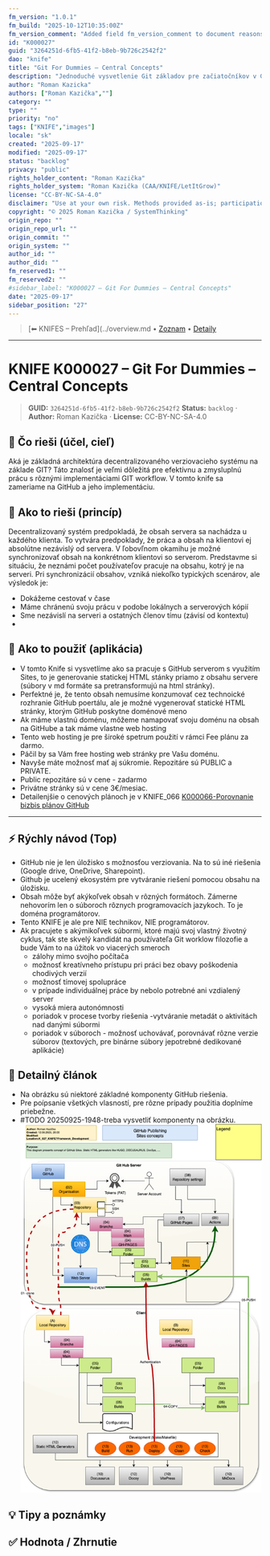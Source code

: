 ```yaml
---
fm_version: "1.0.1"
fm_build: "2025-10-12T10:35:00Z"
fm_version_comment: "Added field fm_version_comment to document reasons for FM updates"
id: "K000027"
guid: "3264251d-6fb5-41f2-b8eb-9b726c2542f2"
dao: "knife"
title: "Git For Dummies – Central Concepts"
description: "Jednoduché vysvetlenie Git základov pre začiatočníkov v GitEA (organizácia, repozitár, working directory, atď.)"
author: "Roman Kazicka"
authors: ["Roman Kazička",""]
category: ""
type: ""
priority: "no"
tags: ["KNIFE","images"]
locale: "sk"
created: "2025-09-17"
modified: "2025-09-17"
status: "backlog"
privacy: "public"
rights_holder_content: "Roman Kazička"
rights_holder_system: "Roman Kazička (CAA/KNIFE/LetItGrow)"
license: "CC-BY-NC-SA-4.0"
disclaimer: "Use at your own risk. Methods provided as-is; participation is voluntary and context-aware."
copyright: "© 2025 Roman Kazička / SystemThinking"
origin_repo: ""
origin_repo_url: ""
origin_commit: ""
origin_system: ""
author_id: ""
author_did: ""
fm_reserved1: ""
fm_reserved2: ""
#sidebar_label: "K000027 – Git For Dummies – Central Concepts"
date: "2025-09-17"
sidebar_position: "27"
---
```

<!-- body:start -->

<!-- nav:knifes -->
> [⬅ KNIFES – Prehľad](../overview.md • [Zoznam](../KNIFE_Overview_List.md) • [Detaily](../KNIFE_Overview_Details.md)
---
# KNIFE K000027 – Git For Dummies – Central Concepts

<!-- fm-visible: start -->
> **GUID:** `3264251d-6fb5-41f2-b8eb-9b726c2542f2`
> **Status:** `backlog` · **Author:** Roman Kazička · **License:** CC-BY-NC-SA-4.0
<!-- fm-visible: end -->

## 🎯 Čo rieši (účel, cieľ)

Aká je základná architektúra decentralizovaného verziovacieho systému na základe GIT?
Táto znalosť je veľmi dôležitá pre efektívnu a zmysluplnú prácu s rôznými implementáciami GIT workflow.
V tomto knife sa zameriame na GitHub a jeho implementáciu.

## 🧩 Ako to rieši (princíp)

Decentralizovaný systém predpokladá, že obsah servera sa nachádza u každého klienta. To vytvára predpoklady, že práca a obsah na klientovi ej absolútne nezávislý od servera.
V ľobovľnom okamihu je možné synchronizovať obsah na konkrétnom klientovi so serverom.
Predstavme si situáciu, že neznámi počet používateľov pracuje na obsahu, kotrý je na serveri.
Pri synchronizácií obsahov, vzniká niekoľko typických scenárov, ale výsledok je:

- Dokážeme cestovať v čase
- Máme chránenú svoju prácu v podobe lokálnych a serverových kópií
- Sme nezávislí na serveri a ostatných členov tímu (závisí od kontextu)
- 
## 🧪 Ako to použiť (aplikácia)

- V tomto Knife si vysvetlíme ako sa pracuje s GitHub serverom s využitím Sites, to je generovanie statickej HTML stánky priamo z obsahu servere (súbory v md formáte sa pretransformujú na html stránky).
- Perfektné je, že tento obsah nemusíme konzumovať cez technoické rozhranie GitHub poertálu, ale je možné vygenerovať statické HTML stránky, ktorým GitHub poskytne doménové meno
- Ak máme vlastnú doménu, môžeme namapovať svoju doménu na obsah na GitHube a tak máme vlastne web hosting
- Tento web hosting je pre široké spetrum použití v rámci Fee plánu za darmo.
- Páčil by sa Vám free hosting web stránky pre Vašu doménu.
- Navyše máte možnosť mať aj súkromie. Repozitáre sú PUBLIC a PRIVATE.
- Public repozitáre sú v cene - zadarmo
- Privátne stránky sú v cene 3€/mesiac.
- Detailenjšie o cenových plánoch je v KNIFE_066 [K000066-Porovnanie bizbis plánov GitHub](../K000066-porovnanie-biznis-planov-github/index.md)

---

## ⚡ Rýchly návod (Top)
- GitHub nie je len úložisko s možnosťou verziovania. Na to sú iné riešenia (Google drive, OneDrive, Sharepoint).
- Github je ucelený ekosystém pre vytváranie riešení pomocou obsahu na úložisku.
- Obsah môže byť akýkoľvek obsah v rôzných  formátoch. Zámerne nehovorím len o súboroch rôznych programovacích jazykoch. To je doména programátorov.
- Tento KNIFE je ale pre NIE technikov, NIE programátorov.
- Ak pracujete s akýmikoľvek súbormi, ktoré majú svoj vlastný životný cyklus, tak ste skvelý kandidát na používateľa Git worklow filozofie a bude Vám to na úžitok vo viacerých smeroch
  - zálohy mimo svojho počítača
  - možnosť kreatívneho prístupu pri práci bez obavy poškodenia chodivých verzií
  - možnosť tímovej spolupráce
  - v prípade individuálnej práce by nebolo potrebné ani vzdialený server
  - vysoká miera autonómnosti
  - poriadok v procese tvorby riešenia -vytváranie metadát o aktivitách nad danými súbormi
  - poriadok v súboroch - možnosť uchovávať, porovnávať rôzne verzie súborov (textových, pre binárne súbory jepotrebné dedikované aplikácie)

## 📜 Detailný článok

- Na obrázku sú niektoré základné komponenty GitHub riešenia.
- Pre poípsanie všetkých vlasností, pre rôzne prípady použitia doplníme priebežne.
- #TODO 20250925-1948-treba vysvetliť komponenty na obrázku.
![Koncept Github s využitím Sites](./img/GitHub-Sites-Concepts.png)
## 💡 Tipy a poznámky

## ✅ Hodnota / Zhrnutie
